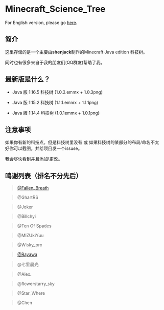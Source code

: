 # Minecraft_Science_Tree

For English version, please go [here](https://github.com/shenjackyuanjie/Minecraft_Science_Tree/blob/master/README.md).

## 简介

这里存储的是一个主要由**shenjack**制作的Minecraft Java edition 科技树。

同时也有很多来自于我的朋友们(QQ群友)帮助了我。

## 最新版是什么？

+ Java 版 1.16.5 科技树 (1.0.3.emmx + 1.0.3png)

+ Java 版 1.15.2 科技树 (1.1.1.emmx + 1.1.1png)

+ Java 版 1.14.4 科技树 (1.0.1emmx + 1.0.1png)

## 注意事项

如果你有新的科技点，但是科技树里没有 或 如果科技树的某部分的布局/命名不太好你可以截图，并给项目发一个issuse。

我会尽快看到并且添加\更改。

## 鸣谢列表（排名不分先后）

> [@Fallen_Breath](https://github.com/Fallen_Breath)

> @GhartRS  

> @Joker  

> @Billchyi  

> @Ten Of Spades  

> @MIZUkiYuu  

> @Wisky_pro  

> [@Rayawa](https://github.com/Rayawa)  

> @七里晨光  

> @Alex.  

> @flowerstarry_sky  

> @Star_Where

> @Chen
